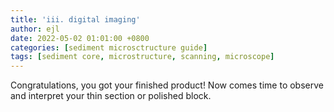 ```yaml
---
title: 'iii. digital imaging'
author: ejl
date: 2022-05-02 01:01:00 +0800
categories: [sediment microsctructure guide]
tags: [sediment core, microstructure, scanning, microscope]
---
```


Congratulations, you got your finished product! Now comes time to observe and interpret your thin section or polished block.